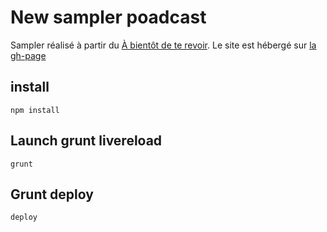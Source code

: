 # New sampler poadcast
Sampler réalisé à partir du [À bientôt de te revoir](https://www.binge.audio/category/a-bientot-de-te-revoir/). Le site est hébergé sur [la gh-page](laboiteagavottes.tk/)

## install
`npm install`

## Launch grunt livereload
`grunt`

## Grunt deploy
`deploy`
